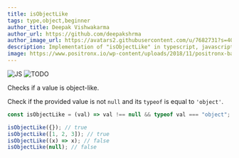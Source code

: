 ```yaml
---
title: isObjectLike
tags: type,object,beginner
author_title: Deepak Vishwakarma
author_url: https://github.com/deepakshrma
author_image_url: https://avatars2.githubusercontent.com/u/7682731?s=400
description: Implementation of "isObjectLike" in typescript, javascript and deno.
image: https://www.positronx.io/wp-content/uploads/2018/11/positronx-banner-1152-1.jpg
---
```


![JS](https://img.shields.io/badge/supports-javascript-yellow.svg?style=flat-square)
![TODO](https://img.shields.io/badge///TODO-blue.svg?style=flat-square)

Checks if a value is object-like.

Check if the provided value is not `null` and its `typeof` is equal to `'object'`.

```js
const isObjectLike = (val) => val !== null && typeof val === "object";
```

```js
isObjectLike({}); // true
isObjectLike([1, 2, 3]); // true
isObjectLike((x) => x); // false
isObjectLike(null); // false
```

